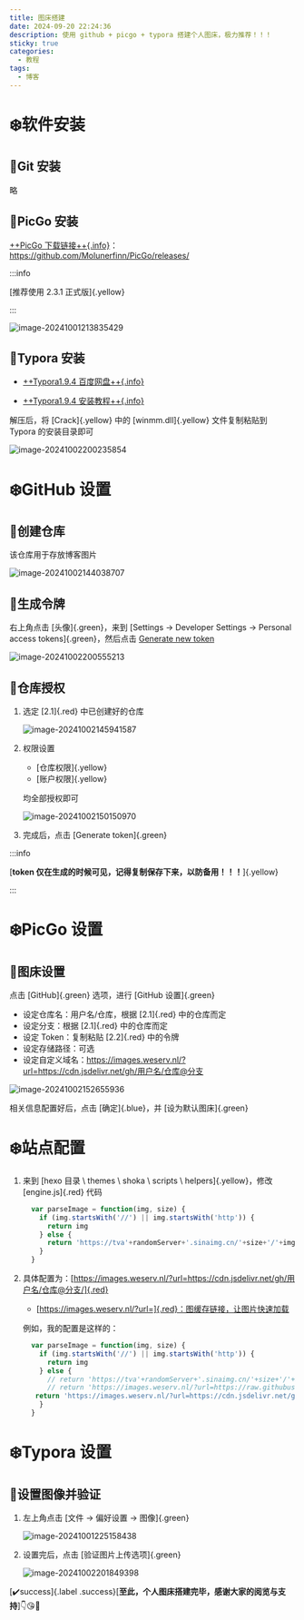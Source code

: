 ```yaml
---
title: 图床搭建
date: 2024-09-20 22:24:36
description: 使用 github + picgo + typora 搭建个人图床，极力推荐！！！
sticky: true
categories: 
  - 教程
tags: 
  - 博客
---
```


# :snowflake:软件安装
## :heartbeat:Git 安装
略
## :heartbeat:PicGo 安装
[++PicGo 下载链接++{.info}](https://github.com/Molunerfinn/PicGo/releases/)：https://github.com/Molunerfinn/PicGo/releases/

:::info

[推荐使用 2.3.1 正式版]{.yellow}

:::

![image-20241001213835429](https://images.weserv.nl/?url=https://cdn.jsdelivr.net/gh/slx-world/blog-images@master/image-20241001213835429.png)

## :heartbeat:Typora 安装

- [++Typora1.9.4 百度网盘++{.info}](https://pan.baidu.com/s/12qgG7CT4_ygoqd-CDggcLA?pwd=e7mg)

- [++Typora1.9.4 安装教程++{.info}](https://mp.weixin.qq.com/s/agj_3zHhsuBQsD2tHTQ4Fg)

解压后，将 [Crack]{.yellow} 中的 [winmm.dll]{.yellow} 文件复制粘贴到 Typora 的安装目录即可

![image-20241002200235854](https://images.weserv.nl/?url=https://cdn.jsdelivr.net/gh/slx-world/blog-images@master/image-20241002200235854.png)

# :snowflake:GitHub 设置
## :heartbeat:创建仓库
该仓库用于存放博客图片

![image-20241002144038707](https://images.weserv.nl/?url=https://cdn.jsdelivr.net/gh/slx-world/blog-images@master/image-20241002144038707.png)

## :heartbeat:生成令牌

右上角点击 [头像]{.green}，来到 [Settings -> Developer Settings -> Personal access tokens]{.green}，然后点击 [Generate new token](https://github.com/settings/personal-access-tokens/new)

![image-20241002200555213](https://images.weserv.nl/?url=https://cdn.jsdelivr.net/gh/slx-world/blog-images@master/image-20241002200555213.png)

## :heartbeat:仓库授权

1. 选定 [2.1]{.red} 中已创建好的仓库

   ![image-20241002145941587](https://images.weserv.nl/?url=https://cdn.jsdelivr.net/gh/slx-world/blog-images@master/image-20241002145941587.png)

2. 权限设置

   - [仓库权限]{.yellow}
   - [账户权限]{.yellow}

   均全部授权即可

   ![image-20241002150150970](https://images.weserv.nl/?url=https://cdn.jsdelivr.net/gh/slx-world/blog-images@master/image-20241002150150970.png)

3. 完成后，点击 [Generate token]{.green}

:::info

[**token 仅在生成的时候可见，记得复制保存下来，以防备用！！！**]{.yellow}

:::

# :snowflake:PicGo 设置

## :heartbeat:图床设置

点击 [GitHub]{.green} 选项，进行 [GitHub 设置]{.green}

- 设定仓库名：用户名/仓库，根据 [2.1]{.red} 中的仓库而定
- 设定分支：根据 [2.1]{.red} 中的仓库而定
- 设定 Token：复制粘贴 [2.2]{.red} 中的令牌
- 设定存储路径：可选
- 设定自定义域名：https://images.weserv.nl/?url=https://cdn.jsdelivr.net/gh/用户名/仓库@分支

![image-20241002152655936](https://images.weserv.nl/?url=https://cdn.jsdelivr.net/gh/slx-world/blog-images@master/image-20241002152655936.png)

相关信息配置好后，点击 [确定]{.blue}，并 [设为默认图床]{.green}

# :snowflake:站点配置

1. 来到 [hexo 目录 \ themes \ shoka \ scripts \ helpers]{.yellow}，修改 [engine.js]{.red} 代码

   ```js engine.js 代码
     var parseImage = function(img, size) {
       if (img.startsWith('//') || img.startsWith('http')) {
         return img
       } else {
         return 'https://tva'+randomServer+'.sinaimg.cn/'+size+'/'+img
       }
     }
   ```

2. 具体配置为：[https://images.weserv.nl/?url=https://cdn.jsdelivr.net/gh/用户名/仓库@分支/]{.red}

   - [https://images.weserv.nl/?url=]{.red}：图缓存链接，让图片快速加载

   例如，我的配置是这样的：

   ```js engine.js 代码
     var parseImage = function(img, size) {
       if (img.startsWith('//') || img.startsWith('http')) {
         return img
       } else {
         // return 'https://tva'+randomServer+'.sinaimg.cn/'+size+'/'+img
         // return 'https://images.weserv.nl/?url=https://raw.githubusercontent.com/slx-world/blog-images/master/'+img
   	  return 'https://images.weserv.nl/?url=https://cdn.jsdelivr.net/gh/slx-world/blog-images@master/'+img
       }
     }
   ```

# :snowflake:Typora 设置

## :heartbeat:设置图像并验证

1. 左上角点击 [文件 -> 偏好设置 -> 图像]{.green}

   ![image-20241001225158438](https://images.weserv.nl/?url=https://cdn.jsdelivr.net/gh/slx-world/blog-images@master/image-20241001225158438.png)



2. 设置完后，点击 [验证图片上传选项]{.green}

   ![image-20241002201849398](https://images.weserv.nl/?url=https://cdn.jsdelivr.net/gh/slx-world/blog-images@master/image-20241002201849398.png)



[:heavy_check_mark:success]{.label .success}[**至此，个人图床搭建完毕，感谢大家的阅览与支持**]:point_down::kissing_heart::ring:
